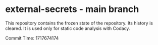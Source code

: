 # external-secrets - main branch

This repository contains the frozen state of the repository.
Its history is cleared. It is used only for static code
analysis with Codacy.

Commit Time: 1717674174